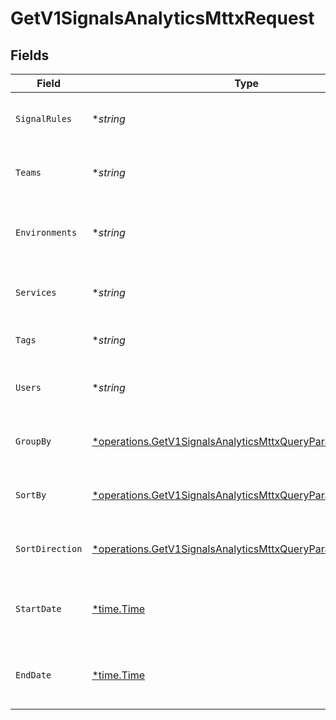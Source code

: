 # GetV1SignalsAnalyticsMttxRequest


## Fields

| Field                                                                                                                                       | Type                                                                                                                                        | Required                                                                                                                                    | Description                                                                                                                                 |
| ------------------------------------------------------------------------------------------------------------------------------------------- | ------------------------------------------------------------------------------------------------------------------------------------------- | ------------------------------------------------------------------------------------------------------------------------------------------- | ------------------------------------------------------------------------------------------------------------------------------------------- |
| `SignalRules`                                                                                                                               | **string*                                                                                                                                   | :heavy_minus_sign:                                                                                                                          | A comma separated list of signal rule IDs                                                                                                   |
| `Teams`                                                                                                                                     | **string*                                                                                                                                   | :heavy_minus_sign:                                                                                                                          | A comma separated list of team IDs                                                                                                          |
| `Environments`                                                                                                                              | **string*                                                                                                                                   | :heavy_minus_sign:                                                                                                                          | A comma separated list of environment IDs                                                                                                   |
| `Services`                                                                                                                                  | **string*                                                                                                                                   | :heavy_minus_sign:                                                                                                                          | A comma separated list of service IDs                                                                                                       |
| `Tags`                                                                                                                                      | **string*                                                                                                                                   | :heavy_minus_sign:                                                                                                                          | A comma separated list of tags                                                                                                              |
| `Users`                                                                                                                                     | **string*                                                                                                                                   | :heavy_minus_sign:                                                                                                                          | A comma separated list of user IDs                                                                                                          |
| `GroupBy`                                                                                                                                   | [*operations.GetV1SignalsAnalyticsMttxQueryParamGroupBy](../../models/operations/getv1signalsanalyticsmttxqueryparamgroupby.md)             | :heavy_minus_sign:                                                                                                                          | String that determines how records are grouped                                                                                              |
| `SortBy`                                                                                                                                    | [*operations.GetV1SignalsAnalyticsMttxQueryParamSortBy](../../models/operations/getv1signalsanalyticsmttxqueryparamsortby.md)               | :heavy_minus_sign:                                                                                                                          | String that determines how records are sorted                                                                                               |
| `SortDirection`                                                                                                                             | [*operations.GetV1SignalsAnalyticsMttxQueryParamSortDirection](../../models/operations/getv1signalsanalyticsmttxqueryparamsortdirection.md) | :heavy_minus_sign:                                                                                                                          | String that determines how records are sorted                                                                                               |
| `StartDate`                                                                                                                                 | [*time.Time](https://pkg.go.dev/time#Time)                                                                                                  | :heavy_minus_sign:                                                                                                                          | The start date to return metrics from                                                                                                       |
| `EndDate`                                                                                                                                   | [*time.Time](https://pkg.go.dev/time#Time)                                                                                                  | :heavy_minus_sign:                                                                                                                          | The end date to return metrics from                                                                                                         |